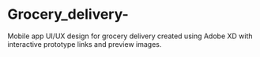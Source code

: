 # Grocery_delivery-
Mobile app UI/UX design for grocery delivery created using Adobe XD with interactive prototype links and preview images.
